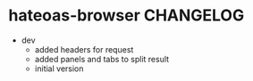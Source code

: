 hateoas-browser CHANGELOG
=========================

* dev
  - added headers for request
  - added panels and tabs to split result
  - initial version
